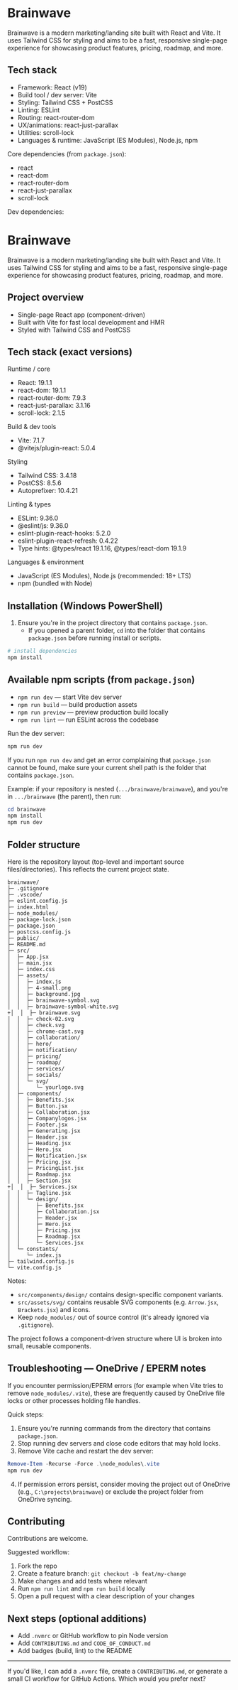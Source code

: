 
# Brainwave

Brainwave is a modern marketing/landing site built with React and Vite. It uses Tailwind CSS for styling and aims to be a fast, responsive single-page experience for showcasing product features, pricing, roadmap, and more.

## Tech stack

- Framework: React (v19)
- Build tool / dev server: Vite
- Styling: Tailwind CSS + PostCSS
- Linting: ESLint
- Routing: react-router-dom
- UX/animations: react-just-parallax
- Utilities: scroll-lock
- Languages & runtime: JavaScript (ES Modules), Node.js, npm

Core dependencies (from `package.json`):

- react
- react-dom
- react-router-dom
- react-just-parallax
- scroll-lock

Dev dependencies:
# Brainwave

Brainwave is a modern marketing/landing site built with React and Vite. It uses Tailwind CSS for styling and aims to be a fast, responsive single-page experience for showcasing product features, pricing, roadmap, and more.

## Project overview

- Single-page React app (component-driven)
- Built with Vite for fast local development and HMR
- Styled with Tailwind CSS and PostCSS

## Tech stack (exact versions)

Runtime / core

- React: 19.1.1
- react-dom: 19.1.1
- react-router-dom: 7.9.3
- react-just-parallax: 3.1.16
- scroll-lock: 2.1.5

Build & dev tools

- Vite: 7.1.7
- @vitejs/plugin-react: 5.0.4

Styling

- Tailwind CSS: 3.4.18
- PostCSS: 8.5.6
- Autoprefixer: 10.4.21

Linting & types

- ESLint: 9.36.0
- @eslint/js: 9.36.0
- eslint-plugin-react-hooks: 5.2.0
- eslint-plugin-react-refresh: 0.4.22
- Type hints: @types/react 19.1.16, @types/react-dom 19.1.9

Languages & environment

- JavaScript (ES Modules), Node.js (recommended: 18+ LTS)
- npm (bundled with Node)

## Installation (Windows PowerShell)

1. Ensure you're in the project directory that contains `package.json`.
	- If you opened a parent folder, `cd` into the folder that contains `package.json` before running install or scripts.

```powershell
# install dependencies
npm install
```

## Available npm scripts (from `package.json`)

- `npm run dev` — start Vite dev server
- `npm run build` — build production assets
- `npm run preview` — preview production build locally
- `npm run lint` — run ESLint across the codebase

Run the dev server:

```powershell
npm run dev
```

If you run `npm run dev` and get an error complaining that `package.json` cannot be found, make sure your current shell path is the folder that contains `package.json`.

Example: if your repository is nested (`.../brainwave/brainwave`), and you're in `.../brainwave` (the parent), then run:

```powershell
cd brainwave
npm install
npm run dev
```


## Folder structure

Here is the repository layout (top-level and important source files/directories). This reflects the current project state.

```
brainwave/
├─ .gitignore
├─ .vscode/
├─ eslint.config.js
├─ index.html
├─ node_modules/
├─ package-lock.json
├─ package.json
├─ postcss.config.js
├─ public/
├─ README.md
├─ src/
│  ├─ App.jsx
│  ├─ main.jsx
│  ├─ index.css
│  ├─ assets/
│  │  ├─ index.js
│  │  ├─ 4-small.png
│  │  ├─ background.jpg
│  │  ├─ brainwave-symbol.svg
│  │  ├─ brainwave-symbol-white.svg
+│  │  ├─ brainwave.svg
│  │  ├─ check-02.svg
│  │  ├─ check.svg
│  │  ├─ chrome-cast.svg
│  │  ├─ collaboration/
│  │  ├─ hero/
│  │  ├─ notification/
│  │  ├─ pricing/
│  │  ├─ roadmap/
│  │  ├─ services/
│  │  ├─ socials/
│  │  └─ svg/
│  │     └─ yourlogo.svg
│  ├─ components/
│  │  ├─ Benefits.jsx
│  │  ├─ Button.jsx
│  │  ├─ Collaboration.jsx
│  │  ├─ Companylogos.jsx
│  │  ├─ Footer.jsx
│  │  ├─ Generating.jsx
│  │  ├─ Header.jsx
│  │  ├─ Heading.jsx
│  │  ├─ Hero.jsx
│  │  ├─ Notification.jsx
│  │  ├─ Pricing.jsx
│  │  ├─ PricingList.jsx
│  │  ├─ Roadmap.jsx
│  │  ├─ Section.jsx
+│  │  ├─ Services.jsx
│  │  ├─ Tagline.jsx
│  │  └─ design/
│  │     ├─ Benefits.jsx
│  │     ├─ Collaboration.jsx
│  │     ├─ Header.jsx
│  │     ├─ Hero.jsx
│  │     ├─ Pricing.jsx
│  │     ├─ Roadmap.jsx
│  │     └─ Services.jsx
│  └─ constants/
│     └─ index.js
├─ tailwind.config.js
└─ vite.config.js
```

Notes:
- `src/components/design/` contains design-specific component variants.
- `src/assets/svg/` contains reusable SVG components (e.g. `Arrow.jsx`, `Brackets.jsx`) and icons.
- Keep `node_modules/` out of source control (it's already ignored via `.gitignore`).

The project follows a component-driven structure where UI is broken into small, reusable components.

## Troubleshooting — OneDrive / EPERM notes

If you encounter permission/EPERM errors (for example when Vite tries to remove `node_modules/.vite`), these are frequently caused by OneDrive file locks or other processes holding file handles.

Quick steps:

1. Ensure you're running commands from the directory that contains `package.json`.
2. Stop running dev servers and close code editors that may hold locks.
3. Remove Vite cache and restart the dev server:

```powershell
Remove-Item -Recurse -Force .\node_modules\.vite
npm run dev
```

4. If permission errors persist, consider moving the project out of OneDrive (e.g., `C:\projects\brainwave`) or exclude the project folder from OneDrive syncing.

## Contributing

Contributions are welcome.

Suggested workflow:

1. Fork the repo
2. Create a feature branch: `git checkout -b feat/my-change`
3. Make changes and add tests where relevant
4. Run `npm run lint` and `npm run build` locally
5. Open a pull request with a clear description of your changes

## Next steps (optional additions)

- Add `.nvmrc` or GitHub workflow to pin Node version
- Add `CONTRIBUTING.md` and `CODE_OF_CONDUCT.md`
- Add badges (build, lint) to the README

---

If you'd like, I can add a `.nvmrc` file, create a `CONTRIBUTING.md`, or generate a small CI workflow for GitHub Actions. Which would you prefer next?

